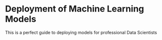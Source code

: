 # Deployment of Machine Learning Models

This is a perfect guide to deploying models for professional Data Scientists
